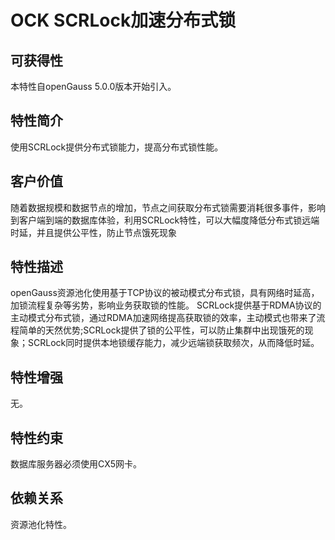 # OCK SCRLock加速分布式锁

## 可获得性

本特性自openGauss 5.0.0版本开始引入。

## 特性简介

使用SCRLock提供分布式锁能力，提高分布式锁性能。

## 客户价值

随着数据规模和数据节点的增加，节点之间获取分布式锁需要消耗很多事件，影响到客户端到端的数据库体验，利用SCRLock特性，可以大幅度降低分布式锁远端时延，并且提供公平性，防止节点饿死现象

## 特性描述

openGauss资源池化使用基于TCP协议的被动模式分布式锁，具有网络时延高，加锁流程复杂等劣势，影响业务获取锁的性能。
SCRLock提供基于RDMA协议的主动模式分布式锁，通过RDMA加速网络提高获取锁的效率，主动模式也带来了流程简单的天然优势;SCRLock提供了锁的公平性，可以防止集群中出现饿死的现象；SCRLock同时提供本地锁缓存能力，减少远端锁获取频次，从而降低时延。

## 特性增强

无。

## 特性约束

数据库服务器必须使用CX5网卡。

## 依赖关系

资源池化特性。
